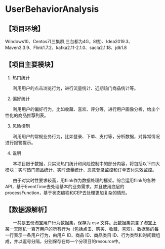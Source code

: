 # UserBehaviorAnalysis
## 【项目环境】
Windows10、Centos7(三集群,三台都为4G，8核)、Idea2019.3、Maven3.3.9、Flink1.7.2、kafka2.11-2.1.0、sacla2.1.18、jdk1.8
## 【项目主要模块】
1. 热门统计

&nbsp;&ensp;&ensp;&ensp;利用用户的点击浏览行为，进行流量统计、近期热门商品统计等。
  
2. 偏好统计 

&nbsp;&ensp;&ensp;&ensp;利用用户的偏好行为，比如收藏、喜欢、评分等，进行用户画像分析，给出个性化的商品推荐列表。

3. 风险控制

&nbsp;&ensp;&ensp;&ensp;利用用户的常规业务行为，比如登录、下单、支付等，分析数据，对异常情况进行报警提示。

4. 说明

&nbsp;&ensp;&ensp;&ensp;本项目限于数据，只实现热门统计和风险控制中的部分内容，将包括以下四大模块：实时热门商品统计、实时流量统计、恶意登录监控和订单支付失效监控。
 
&nbsp;&ensp;&ensp;&ensp;由于对实时性要求较高，用flink作为数据处理的框架。综合运用flink的各种API，基于EventTime去处理基本的业务需求，并且使用底层的processFunction，基于状态编程和CEP去处理更加复杂的情形。

## 【数据源解析】
&nbsp;&ensp;&ensp;&ensp;一共是五份淘宝用户行为数据集，保存为 csv 文件。此数据集包含了淘宝上某一天随机一百万用户的所有行为（包括点击、购买、收藏、喜欢）。数据集的每一行表示一条用户行为，由用户 ID、商品 ID、商品类目 ID、行为类型和时间戳组成，并以逗号分隔，分别保存在每一个分项目的resource中。
